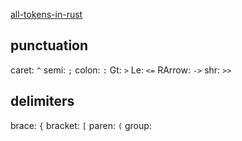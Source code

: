 [all-tokens-in-rust](https://docs.rs/syn/1.0.103/src/syn/token.rs.html#1-1013)

## punctuation

caret: `^`
semi: `;`
colon: `:`
Gt: `>`
Le: `<=`
RArrow: `->`
shr: `>>`

## delimiters

brace: `{`
bracket: `[`
paren: `(`
group: ` `